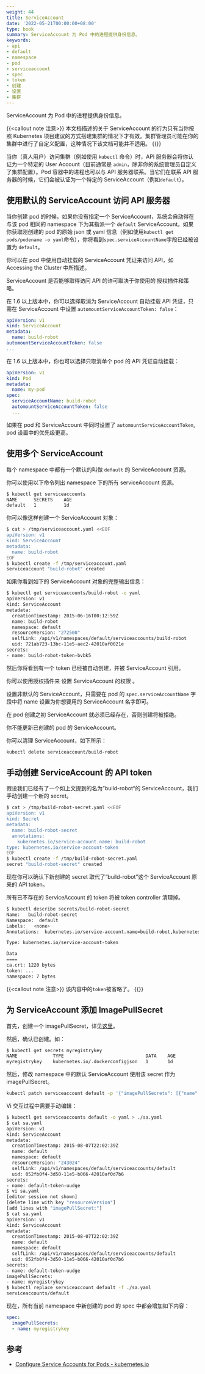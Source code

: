 ```yaml
---
weight: 44
title: ServiceAccount
date: '2022-05-21T00:00:00+08:00'
type: book
summary: ServiceAccount 为 Pod 中的进程提供身份信息。
keywords:
- api
- default
- namespace
- pod
- serviceaccount
- spec
- token
- 创建
- 设置
- 集群
---
```

ServiceAccount 为 Pod 中的进程提供身份信息。

{{<callout note 注意>}}
本文档描述的关于 ServiceAccount 的行为只有当你按照 Kubernetes 项目建议的方式搭建集群的情况下才有效。集群管理员可能在你的集群中进行了自定义配置，这种情况下该文档可能并不适用。
{{</callout>}}

当你（真人用户）访问集群（例如使用 `kubectl` 命令）时，API 服务器会将你认证为一个特定的 User Account（目前通常是 `admin`，除非你的系统管理员自定义了集群配置）。Pod 容器中的进程也可以与 API 服务器联系。当它们在联系 API 服务器的时候，它们会被认证为一个特定的 ServiceAccount（例如`default`）。

## 使用默认的 ServiceAccount 访问 API 服务器

当你创建 pod 的时候，如果你没有指定一个 ServiceAccount，系统会自动得在与该 pod 相同的 namespace 下为其指派一个 `default` ServiceAccount。如果你获取刚创建的 pod 的原始 json 或 yaml 信息（例如使用`kubectl get pods/podename -o yaml`命令），你将看到`spec.serviceAccountName`字段已经被设置为 `default`。

你可以在 pod 中使用自动挂载的 ServiceAccount 凭证来访问 API，如 Accessing the Cluster 中所描述。

ServiceAccount 是否能够取得访问 API 的许可取决于你使用的 授权插件和策略。

在 1.6 以上版本中，你可以选择取消为 ServiceAccount 自动挂载 API 凭证，只需在 ServiceAccount 中设置 `automountServiceAccountToken: false`：

```yaml
apiVersion: v1
kind: ServiceAccount
metadata:
  name: build-robot
automountServiceAccountToken: false
...
```

在 1.6 以上版本中，你也可以选择只取消单个 pod 的 API 凭证自动挂载：

```yaml
apiVersion: v1
kind: Pod
metadata:
  name: my-pod
spec:
  serviceAccountName: build-robot
  automountServiceAccountToken: false
  ...
```

如果在 pod 和 ServiceAccount 中同时设置了 `automountServiceAccountToken`, pod 设置中的优先级更高。

## 使用多个 ServiceAccount

每个 namespace 中都有一个默认的叫做 `default` 的 ServiceAccount 资源。

你可以使用以下命令列出 namespace 下的所有 serviceAccount 资源。

```bash
$ kubectl get serviceaccounts
NAME      SECRETS    AGE
default   1          1d
```

你可以像这样创建一个 ServiceAccount 对象：

```bash
$ cat > /tmp/serviceaccount.yaml <<EOF
apiVersion: v1
kind: ServiceAccount
metadata:
  name: build-robot
EOF
$ kubectl create -f /tmp/serviceaccount.yaml
serviceaccount "build-robot" created
```

如果你看到如下的 ServiceAccount 对象的完整输出信息：

```bash
$ kubectl get serviceaccounts/build-robot -o yaml
apiVersion: v1
kind: ServiceAccount
metadata:
  creationTimestamp: 2015-06-16T00:12:59Z
  name: build-robot
  namespace: default
  resourceVersion: "272500"
  selfLink: /api/v1/namespaces/default/serviceaccounts/build-robot
  uid: 721ab723-13bc-11e5-aec2-42010af0021e
secrets:
- name: build-robot-token-bvbk5
```

然后你将看到有一个 token 已经被自动创建，并被 ServiceAccount 引用。

你可以使用授权插件来 设置 ServiceAccount 的权限 。

设置非默认的 ServiceAccount，只需要在 pod 的 `spec.serviceAccountName` 字段中将 name 设置为你想要用的 ServiceAccount 名字即可。

在 pod 创建之初 ServiceAccount 就必须已经存在，否则创建将被拒绝。

你不能更新已创建的 pod 的 ServiceAccount。

你可以清理 ServiceAccount，如下所示：

```bash
kubectl delete serviceaccount/build-robot
```

## 手动创建 ServiceAccount 的 API token

假设我们已经有了一个如上文提到的名为”build-robot“的 ServiceAccount，我们手动创建一个新的 secret。

```bash
$ cat > /tmp/build-robot-secret.yaml <<EOF
apiVersion: v1
kind: Secret
metadata:
  name: build-robot-secret
  annotations:
    kubernetes.io/service-account.name: build-robot
type: kubernetes.io/service-account-token
EOF
$ kubectl create -f /tmp/build-robot-secret.yaml
secret "build-robot-secret" created
```

现在你可以确认下新创建的 secret 取代了“build-robot”这个 ServiceAccount 原来的 API token。

所有已不存在的 ServiceAccount 的 token 将被 token controller 清理掉。

```bash
$ kubectl describe secrets/build-robot-secret
Name:   build-robot-secret
Namespace:  default
Labels:   <none>
Annotations:  kubernetes.io/service-account.name=build-robot,kubernetes.io/service-account.uid=870ef2a5-35cf-11e5-8d06-005056b45392

Type: kubernetes.io/service-account-token

Data
====
ca.crt: 1220 bytes
token: ...
namespace: 7 bytes
```

{{<callout note 注意>}}
该内容中的`token`被省略了。
{{</callout>}}

## 为 ServiceAccount 添加 ImagePullSecret

首先，创建一个 imagePullSecret，详见[这里](https://kubernetes.io/docs/concepts/containers/images/#specifying-imagepullsecrets-on-a-pod)。

然后，确认已创建。如：

```bash
$ kubectl get secrets myregistrykey
NAME             TYPE                              DATA    AGE
myregistrykey    kubernetes.io/.dockerconfigjson   1       1d
```

然后，修改 namespace 中的默认 ServiceAccount 使用该 secret 作为 imagePullSecret。

```bash
kubectl patch serviceaccount default -p '{"imagePullSecrets": [{"name": "myregistrykey"}]}'
```

Vi 交互过程中需要手动编辑：

```bash
$ kubectl get serviceaccounts default -o yaml > ./sa.yaml
$ cat sa.yaml
apiVersion: v1
kind: ServiceAccount
metadata:
  creationTimestamp: 2015-08-07T22:02:39Z
  name: default
  namespace: default
  resourceVersion: "243024"
  selfLink: /api/v1/namespaces/default/serviceaccounts/default
  uid: 052fb0f4-3d50-11e5-b066-42010af0d7b6
secrets:
- name: default-token-uudge
$ vi sa.yaml
[editor session not shown]
[delete line with key "resourceVersion"]
[add lines with "imagePullSecret:"]
$ cat sa.yaml
apiVersion: v1
kind: ServiceAccount
metadata:
  creationTimestamp: 2015-08-07T22:02:39Z
  name: default
  namespace: default
  selfLink: /api/v1/namespaces/default/serviceaccounts/default
  uid: 052fb0f4-3d50-11e5-b066-42010af0d7b6
secrets:
- name: default-token-uudge
imagePullSecrets:
- name: myregistrykey
$ kubectl replace serviceaccount default -f ./sa.yaml
serviceaccounts/default
```

现在，所有当前 namespace 中新创建的 pod 的 spec 中都会增加如下内容：

```yaml
spec:
  imagePullSecrets:
  - name: myregistrykey
```

## 参考

- [Configure Service Accounts for Pods - kubernetes.io](https://kubernetes.io/docs/tasks/configure-pod-container/configure-service-account/)
